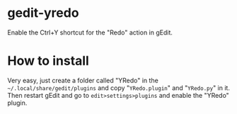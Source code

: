 gedit-yredo
===========

Enable the Ctrl+Y shortcut for the "Redo" action in gEdit.

How to install
======

Very easy, just create a folder called "YRedo" in the `~/.local/share/gedit/plugins` and copy "`YRedo.plugin`" and "`YRedo.py`" in it. Then restart gEdit and go to `edit>settings>plugins` and enable the "YRedo" plugin.

